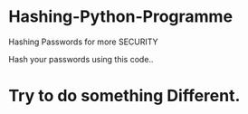 # Hashing-Python-Programme
Hashing Passwords for more SECURITY

Hash your passwords  using this code..
#  Try to do something Different.
